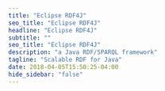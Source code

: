 ```yaml
---
title: "Eclipse RDF4J"
seo_title: "Eclipse RDF4J"
headline: "Eclipse RDF4J"
subtitle: ""
seo_title: "Eclipse RDF4J"
description: "a Java RDF/SPARQL framework"
tagline: "Scalable RDF for Java"
date: 2018-04-05T15:50:25-04:00
hide_sidebar: "false"
---
```

